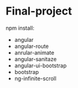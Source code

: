 # Final-project

npm install:
- angular
- angular-route
- anrular-animate
- angular-sanitaze
- angular-ui-bootstrap
- bootstrap
- ng-infinite-scroll
